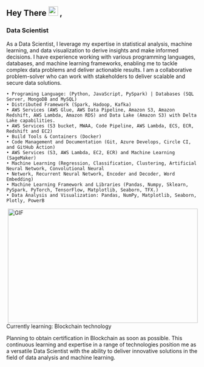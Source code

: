 ## Hey There <img src="https://media.giphy.com/media/hvRJCLFzcasrR4ia7z/giphy.gif" width="25px"> ,

### Data Scientist

As a Data Scientist, I leverage my expertise in statistical analysis, machine learning, and data visualization to derive insights and make informed decisions. I have experience working with various programming languages, databases, and machine learning frameworks, enabling me to tackle complex data problems and deliver actionable results. I am a collaborative problem-solver who can work with stakeholders to deliver scalable and secure data solutions. 

    • Programing Language: (Python, JavaScript, PySpark) | Databases (SQL Server, MongoDB and MySQL)
    • Distributed Framework (Spark, Hadoop, Kafka) 
    • AWS Services (AWS Glue, AWS Data Pipeline, Amazon S3, Amazon Redshift, AWS Lambda, Amazon RDS) and Data Lake (Amazon S3) with Delta Lake capabilities.
    • AWS Services (S3 bucket, MWAA, Code Pipeline, AWS Lambda, ECS, ECR, Redshift and EC2)
    • Build Tools & Containers (Docker)
    • Code Management and Documentation (Git, Azure Develops, Circle CI, and GitHub Action)
    • AWS Services (S3, AWS Lambda, EC2, ECR) and Machine Learning (SageMaker)
    • Machine Learning (Regression, Classification, Clustering, Artificial Neural Network, Convolutional Neural
    • Network, Recurrent Neural Network, Encoder and Decoder, Word Embedding)
    • Machine Learning Framework and Libraries (Pandas, Numpy, Sklearn, PySpark, PyTorch, TensorFlow, Matplotlib, Seaborn, TFX.)
    • Data Analysis and Visualization: Pandas, NumPy, Matplotlib, Seaborn, Plotly, PowerB

<img align="right" alt="GIF" src="https://github.com/abhisheknaiidu/abhisheknaiidu/blob/master/code.gif?raw=true" width="500" height="300" />

Currently learning: Blockchain technology

Planning to obtain certification in Blockchain as soon as possible. This continuous learning and expertise in a range of technologies position me as a versatile Data Scientist with the ability to deliver innovative solutions in the field of data analysis and machine learning.
